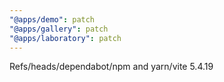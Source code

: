 ```yaml
---
"@apps/demo": patch
"@apps/gallery": patch
"@apps/laboratory": patch
---
```


Refs/heads/dependabot/npm and yarn/vite 5.4.19
